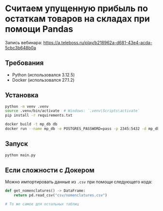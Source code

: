 # Считаем упущенную прибыль по остаткам товаров на складах при помощи Pandas

Запись вебинара: https://a.teleboss.ru/play/b218962a-d681-43e4-acda-5cbc3b648b0a

## Требования

- Python (использовался 3.12.5)
- Docker (использовался 27.1.2)

## Установка

```bash
python -m venv .venv
source .venv/bin/activate  # Windows: `.venv\Scripts\activate`
pip install -r requirements.txt

docker build -t mp_db db
docker run --name mp_db -e POSTGRES_PASSWORD=pass -p 2345:5432 -d mp_db
```

## Запуск

```bash
python main.py
```

## Если сложности с Докером

Можно импортировать данные из `.csv` при помощи следующего кода:

```python
def get_nomenclatures() -> DataFrame:
    return pd.read_csv("csv/nomenclatures.csv")

# То же самое для остальных таблиц
```

